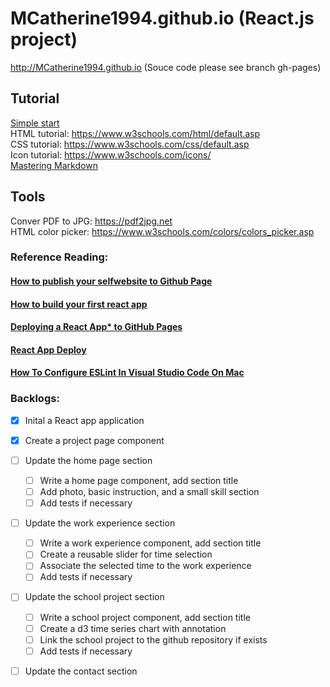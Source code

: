 # MCatherine1994.github.io (React.js project)  

http://MCatherine1994.github.io 
(Souce code please see branch gh-pages)  
## **Tutorial**  
[Simple start](http://jmcglone.com/guides/github-pages/)  
HTML tutorial: https://www.w3schools.com/html/default.asp  
CSS tutorial: https://www.w3schools.com/css/default.asp  
Icon tutorial: https://www.w3schools.com/icons/  
[Mastering Markdown](https://guides.github.com/features/mastering-markdown/)

## **Tools**
Conver PDF to JPG: https://pdf2jpg.net  
HTML color picker: https://www.w3schools.com/colors/colors_picker.asp

### **Reference Reading:**  
#### **[How to publish your selfwebsite to Github Page](https://hackernoon.com/use-custom-domain-with-github-pages-2-straightforward-steps-cf561eee244f)**
#### **[How to build your first react app](https://codeburst.io/building-your-first-react-app-c1f6eb814205)**
#### **[Deploying a React App* to GitHub Pages](https://github.com/gitname/react-gh-pages)**
#### **[React App Deploy](https://create-react-app.dev/docs/deployment/)**
#### **[How To Configure ESLint In Visual Studio Code On Mac](https://appdividend.com/2018/12/29/how-to-configure-eslint-in-visual-studio-code-on-mac/)**

### **Backlogs:**  
- [x] Inital a React app application
- [x] Create a project page component
- [ ] Update the home page section
    - [ ] Write a home page component, add section title
    - [ ] Add photo, basic instruction, and a small skill section
    - [ ] Add tests if necessary
- [ ] Update the work experience section
    - [ ] Write a work experience component, add section title
    - [ ] Create a reusable slider for time selection
    - [ ] Associate the selected time to the work experience
    - [ ] Add tests if necessary
- [ ] Update the school project section
    - [ ] Write a school project component, add section title
    - [ ] Create a d3 time series chart with annotation
    - [ ] Link the school project to the github repository if exists
    - [ ] Add tests if necessary
- [ ] Update the contact section

